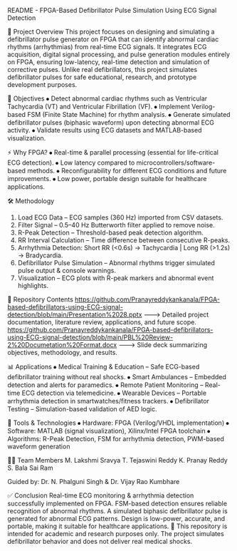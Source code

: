 README - FPGA-Based Defibrillator Pulse Simulation Using ECG Signal Detection


📌 Project Overview
This project focuses on designing and simulating a defibrillator pulse generator on FPGA that can identify abnormal cardiac rhythms (arrhythmias) from real-time ECG signals. It integrates ECG acquisition, digital signal processing, and pulse generation modules entirely on FPGA, ensuring low-latency, real-time detection and simulation of corrective pulses.
Unlike real defibrillators, this project simulates defibrillator pulses for safe educational, research, and prototype development purposes.


🎯 Objectives
⦁	Detect abnormal cardiac rhythms such as Ventricular Tachycardia (VT) and Ventricular Fibrillation (VF).
⦁	Implement Verilog-based FSM (Finite State Machine) for rhythm analysis.
⦁	Generate simulated defibrillator pulses (biphasic waveform) upon detecting abnormal ECG activity.
⦁	Validate results using ECG datasets and MATLAB-based visualization.


⚡ Why FPGA?
⦁	Real-time & parallel processing (essential for life-critical ECG detection).
⦁	Low latency compared to microcontrollers/software-based methods.
⦁	Reconfigurability for different ECG conditions and future improvements.
⦁	Low power, portable design suitable for healthcare applications.


🛠️ Methodology
1.	Load ECG Data – ECG samples (360 Hz) imported from CSV datasets.
2.	Filter Signal – 0.5–40 Hz Butterworth filter applied to remove noise.
3.	R-Peak Detection – Threshold-based peak detection algorithm.
4.	RR Interval Calculation – Time difference between consecutive R-peaks.
5.	Arrhythmia Detection: Short RR (<0.6s) → Tachycardia | Long RR (>1.2s) → Bradycardia.
6.	Defibrillator Pulse Simulation – Abnormal rhythms trigger simulated pulse output & console warnings.
7.	Visualization – ECG plots with R-peak markers and abnormal event highlights.


📂 Repository Contents
https://github.com/Pranayreddykankanala/FPGA-based-defibrillators-using-ECG-signal-detection/blob/main/Presentation%2028.pptx ---> Detailed project documentation, literature review, applications, and future scope.
https://github.com/Pranayreddykankanala/FPGA-based-defibrillators-using-ECG-signal-detection/blob/main/PBL%20Review-2%20Documetation%20Format.docx ---> Slide deck summarizing objectives, methodology, and results.


📊 Applications
⦁	Medical Training & Education – Safe ECG-based defibrillator training without real shocks.
⦁	Smart Ambulances – Embedded detection and alerts for paramedics.
⦁	Remote Patient Monitoring – Real-time ECG detection via telemedicine.
⦁	Wearable Devices – Portable arrhythmia detection in smartwatches/fitness trackers.
⦁	Defibrillator Testing – Simulation-based validation of AED logic.


🔬 Tools & Technologies
⦁	Hardware: FPGA (Verilog/VHDL implementation)
⦁	Software: MATLAB (signal visualization), Xilinx/Intel FPGA toolchain
⦁	Algorithms: R-Peak Detection, FSM for arrhythmia detection, PWM-based waveform generation

👩‍💻 Team Members
M. Lakshmi Sravya 
T. Tejaswini Reddy 
K. Pranay Reddy 
S. Bala Sai Ram 

Guided by: Dr. N. Phalguni Singh & Dr. Vijay Rao Kumbhare


✅ Conclusion
Real-time ECG monitoring & arrhythmia detection successfully implemented on FPGA. FSM-based detection ensures reliable recognition of abnormal rhythms. A simulated biphasic defibrillator pulse is generated for abnormal ECG patterns. Design is low-power, accurate, and portable, making it suitable for healthcare applications.
📌 This repository is intended for academic and research purposes only. The project simulates defibrillator behavior and does not deliver real medical shocks.
